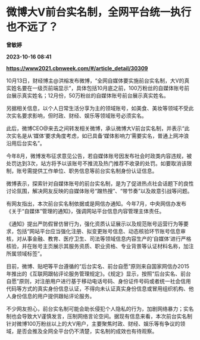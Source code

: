 # 微博大V前台实名制，全网平台统一执行也不远了？
**曾敏婷**

**2023-10-16 08:41**

**https://www2021.cbnweek.com/#/article_detail/30309**

10月13日，财经博主@洪榕发布微博，“全网自媒体要实施前台实名制，大V的真实姓名要在一级页前端显示”，具体包括10月底之前，100万粉丝的自媒体账号前台展示真实姓名；12月份，50万粉丝的自媒体账号前台展示真实姓名。

另据相关信息，以个人日常生活分享为主的领域账号，如美食、美妆等领域不受此次实名要求影响，但时政、财经、娱乐等领域账号必须实名。

此后，微博CEO@来去之间转发相关微博，承认微博大V前台实名制，并表示“此次实名是从‘媒体’要求角度考虑，如已具备‘媒体影响力’需要实名，普通上网冲浪沿用后台实名”。

今年8月，微博发布征求意见公告，若自媒体账号因发布社会时政类内容违规，被处罚达到3次，站方将予以该账号不推流及热门推荐不收录的处罚。如要取消该限制，账号需提供工作单位、职务信息等前台实名制身份认证信息。

微博表示，探索针对自媒体账号的前台实名制，是为了促进热点社会话题下的良性讨论氛围，解决网友反映的自媒体账号“蹭热搜”、“带节奏”以及故意引战等问题。

有网友指出，本次前台实名制依据或是网信办通知。今年7月，中央网信办发布《关于“自媒体”管理的通知》，强调网站平台信息内容管理主体责任。

《通知》提出严防假冒仿冒行为，强化资质认证展示以及规范账号运营行为等要求，包括“网站平台应当强化注册、拟变更账号信息、动态核验环节账号信息审核，对从事金融、教育、医疗卫生、司法等领域信息内容生产的‘自媒体’进行严格核验，并在账号主页展示其服务资质、职业资格、专业背景等认证材料名称，加注所属领域标签”。

目前，微博、贴吧等平台遵循的“后台实名、前台自愿”原则来自国家网信办2015年推出的《互联网跟帖评论服务管理规定》。《规定》显示，按照“后台实名、前台自愿”原则，对注册用户进行基于移动电话号码、身份证件号码或者统一社会信用代码等方式的真实身份信息认证，不得向未认证真实身份信息或冒用组织机构、他人身份信息的用户提供跟帖评论服务。

不少网友担心，前台实名制可能会助长侵犯个人隐私的行为，加剧网络暴力；实名制也会导致大V谨慎发言，压制网络言论空间。据现有信息来看，本次前台实名制针对微博100万粉丝以上的大V用户，主要聚焦时政、财经、娱乐等有争议的领域，是否会推及全网全平台仍不清楚，实名制的成效也有待观察。